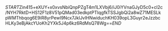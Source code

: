 $START$Zin415+eXUY+x0xvsNbiQnpPZgT4m1LXVbj6/iJ0iYVnaGJyD5c0+cl2c/NYH7RktD+HS12F1z8V51pQMad03edkptPTIqgfkTSSJgbQi2a8wZ71MESLkpWMThbqog6E9iR8yrPewI9Ncx7JklJvIHNwiduchKH039opL3Guyr2eJzzbcHLKy3eBjAkcYUoKh2YXk5J4p6kz6RdMsQ78Wg==$END$